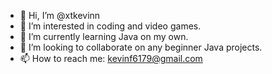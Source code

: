 - 👋 Hi, I’m @xtkevinn
- 👀 I’m interested in coding and video games.
- 🌱 I’m currently learning Java on my own.
- 💞️ I’m looking to collaborate on any beginner Java projects.
- 📫 How to reach me: kevinf6179@gmail.com

<!---
xtkevinn/xtkevinn is a ✨ special ✨ repository because its `README.md` (this file) appears on your GitHub profile.
You can click the Preview link to take a look at your changes.
--->
